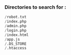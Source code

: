 ### Directories to search for : 

```py
/robot.txt
/index.php
/admin.php
/login.php
/index.html
/app.js
/.DS_STORE
/.htaccess
